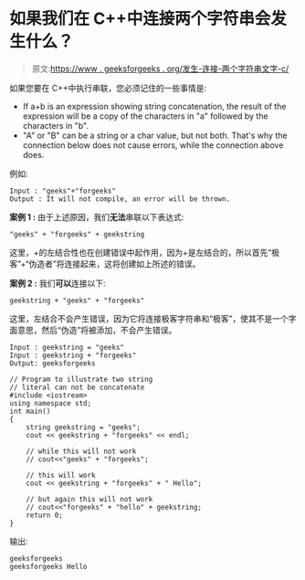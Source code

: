 # 如果我们在 C++中连接两个字符串会发生什么？

> 原文:[https://www . geeksforgeeks . org/发生-连接-两个字符串文字-c/](https://www.geeksforgeeks.org/happen-concatenate-two-string-literals-c/)

如果您要在 C++中执行串联，您必须记住的一些事情是:

*   If a+b is an expression showing string concatenation, the result of the expression will be a copy of the characters in "a" followed by the characters in "b".
*   "A" or "B" can be a string or a char value, but not both. That's why the connection below does not cause errors, while the connection above does.

例如:

```
Input : "geeks"+"forgeeks"
Output : It will not compile, an error will be thrown.

```

**案例 1 :** 由于上述原因，我们**无法**串联以下表达式:

```
"geeks" + "forgeeks" + geekstring  
```

这里，+的左结合性也在创建错误中起作用，因为+是左结合的，所以首先“极客”+“伪造者”将连接起来，这将创建如上所述的错误。

**案例 2 :** 我们**可以**连接以下:

```
geekstring + "geeks" + "forgeeks" 
```

这里，左结合不会产生错误，因为它将连接极客字符串和“极客”，使其不是一个字面意思，然后“伪造”将被添加，不会产生错误。

```
Input : geekstring = "geeks"
Input : geekstring + "forgeeks"
Output: geeksforgeeks

```

```
// Program to illustrate two string
// literal can not be concatenate
#include <iostream>
using namespace std;
int main()
{
    string geekstring = "geeks";
    cout << geekstring + "forgeeks" << endl;

    // while this will not work
    // cout<<"geeks" + "forgeeks";

    // this will work
    cout << geekstring + "forgeeks" + " Hello";

    // but again this will not work
    // cout<<"forgeeks" + "hello" + geekstring;
    return 0;
}
```

输出:

```
geeksforgeeks
geeksforgeeks Hello

```
